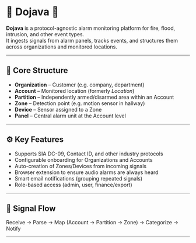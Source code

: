 # 🚨 Dojava 🚨

**Dojava** is a protocol-agnostic alarm monitoring platform for fire, flood, intrusion, and other event types.  
It ingests signals from alarm panels, tracks events, and structures them across organizations and monitored locations.

---

## 🧱 Core Structure

- **Organization** – Customer (e.g. company, department)
- **Account** – Monitored location (formerly _Location_)
- **Partition** – Independently armed/disarmed area within an Account
- **Zone** – Detection point (e.g. motion sensor in hallway)
- **Device** – Sensor assigned to a Zone
- **Panel** – Central alarm unit at the Account level

---

## ⚙️ Key Features

- Supports SIA DC-09, Contact ID, and other industry protocols
- Configurable onboarding for Organizations and Accounts
- Auto-creation of Zones/Devices from incoming signals
- Browser extension to ensure audio alarms are always heard
- Smart email notifications (grouping repeated signals)
- Role-based access (admin, user, finance/export)

---

## 🔔 Signal Flow

Receive → Parse → Map (Account → Partition → Zone) → Categorize → Notify

---
